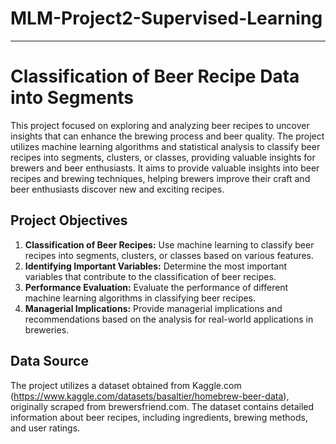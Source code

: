 # MLM-Project2-Supervised-Learning



---

# Classification of Beer Recipe Data into Segments

This project focused on exploring and analyzing beer recipes to uncover insights that can enhance the brewing process and beer quality. The project utilizes machine learning algorithms and statistical analysis to classify beer recipes into segments, clusters, or classes, providing valuable insights for brewers and beer enthusiasts. It aims to provide valuable insights into beer recipes and brewing techniques, helping brewers improve their craft and beer enthusiasts discover new and exciting recipes.

## Project Objectives
1. **Classification of Beer Recipes:** Use machine learning to classify beer recipes into segments, clusters, or classes based on various features.
2. **Identifying Important Variables:** Determine the most important variables that contribute to the classification of beer recipes.
3. **Performance Evaluation:** Evaluate the performance of different machine learning algorithms in classifying beer recipes.
4. **Managerial Implications:** Provide managerial implications and recommendations based on the analysis for real-world applications in breweries.

## Data Source
The project utilizes a dataset obtained from Kaggle.com (https://www.kaggle.com/datasets/basaltier/homebrew-beer-data), originally scraped from brewersfriend.com. The dataset contains detailed information about beer recipes, including ingredients, brewing methods, and user ratings.


